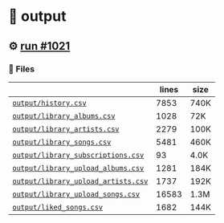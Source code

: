 # 📝  output 

## ⚙️ [run #1021](https://github.com/jwenerd/ytm-dl/actions/runs/8793054888)

### 📁 Files

|                                                                         |lines|size|
|-------------------------------------------------------------------------|-----|----|
|[`output/history.csv` ](output/history.csv)                              |7853 |740K|
|[`output/library_albums.csv` ](output/library_albums.csv)                |1028 |72K |
|[`output/library_artists.csv` ](output/library_artists.csv)              |2279 |100K|
|[`output/library_songs.csv` ](output/library_songs.csv)                  |5481 |460K|
|[`output/library_subscriptions.csv` ](output/library_subscriptions.csv)  |93   |4.0K|
|[`output/library_upload_albums.csv` ](output/library_upload_albums.csv)  |1281 |184K|
|[`output/library_upload_artists.csv` ](output/library_upload_artists.csv)|1737 |192K|
|[`output/library_upload_songs.csv` ](output/library_upload_songs.csv)    |16583|1.3M|
|[`output/liked_songs.csv` ](output/liked_songs.csv)                      |1682 |144K|